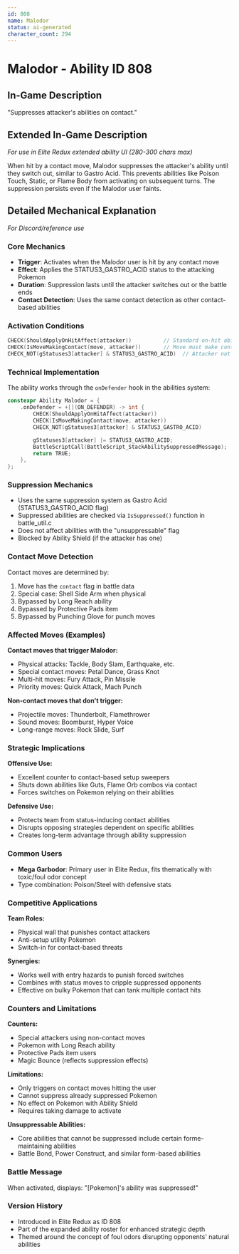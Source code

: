 ```yaml
---
id: 808
name: Malodor
status: ai-generated
character_count: 294
---
```


# Malodor - Ability ID 808

## In-Game Description
"Suppresses attacker's abilities on contact."

## Extended In-Game Description
*For use in Elite Redux extended ability UI (280-300 chars max)*

When hit by a contact move, Malodor suppresses the attacker's ability until they switch out, similar to Gastro Acid. This prevents abilities like Poison Touch, Static, or Flame Body from activating on subsequent turns. The suppression persists even if the Malodor user faints.

## Detailed Mechanical Explanation
*For Discord/reference use*

### Core Mechanics
- **Trigger**: Activates when the Malodor user is hit by any contact move
- **Effect**: Applies the STATUS3_GASTRO_ACID status to the attacking Pokemon
- **Duration**: Suppression lasts until the attacker switches out or the battle ends
- **Contact Detection**: Uses the same contact detection as other contact-based abilities

### Activation Conditions
```cpp
CHECK(ShouldApplyOnHitAffect(attacker))          // Standard on-hit ability check
CHECK(IsMoveMakingContact(move, attacker))       // Move must make contact
CHECK_NOT(gStatuses3[attacker] & STATUS3_GASTRO_ACID)  // Attacker not already suppressed
```

### Technical Implementation
The ability works through the `onDefender` hook in the abilities system:

```cpp
constexpr Ability Malodor = {
    .onDefender = +[](ON_DEFENDER) -> int {
        CHECK(ShouldApplyOnHitAffect(attacker))
        CHECK(IsMoveMakingContact(move, attacker))
        CHECK_NOT(gStatuses3[attacker] & STATUS3_GASTRO_ACID)

        gStatuses3[attacker] |= STATUS3_GASTRO_ACID;
        BattleScriptCall(BattleScript_StackAbilitySuppressedMessage);
        return TRUE;
    },
};
```

### Suppression Mechanics
- Uses the same suppression system as Gastro Acid (STATUS3_GASTRO_ACID flag)
- Suppressed abilities are checked via `IsSuppressed()` function in battle_util.c
- Does not affect abilities with the "unsuppressable" flag
- Blocked by Ability Shield (if the attacker has one)

### Contact Move Detection
Contact moves are determined by:
1. Move has the `contact` flag in battle data
2. Special case: Shell Side Arm when physical
3. Bypassed by Long Reach ability
4. Bypassed by Protective Pads item
5. Bypassed by Punching Glove for punch moves

### Affected Moves (Examples)
**Contact moves that trigger Malodor:**
- Physical attacks: Tackle, Body Slam, Earthquake, etc.
- Special contact moves: Petal Dance, Grass Knot
- Multi-hit moves: Fury Attack, Pin Missile
- Priority moves: Quick Attack, Mach Punch

**Non-contact moves that don't trigger:**
- Projectile moves: Thunderbolt, Flamethrower
- Sound moves: Boomburst, Hyper Voice
- Long-range moves: Rock Slide, Surf

### Strategic Implications
**Offensive Use:**
- Excellent counter to contact-based setup sweepers
- Shuts down abilities like Guts, Flame Orb combos via contact
- Forces switches on Pokemon relying on their abilities

**Defensive Use:**
- Protects team from status-inducing contact abilities
- Disrupts opposing strategies dependent on specific abilities
- Creates long-term advantage through ability suppression

### Common Users
- **Mega Garbodor**: Primary user in Elite Redux, fits thematically with toxic/foul odor concept
- Type combination: Poison/Steel with defensive stats

### Competitive Applications
**Team Roles:**
- Physical wall that punishes contact attackers
- Anti-setup utility Pokemon
- Switch-in for contact-based threats

**Synergies:**
- Works well with entry hazards to punish forced switches
- Combines with status moves to cripple suppressed opponents
- Effective on bulky Pokemon that can tank multiple contact hits

### Counters and Limitations
**Counters:**
- Special attackers using non-contact moves
- Pokemon with Long Reach ability
- Protective Pads item users
- Magic Bounce (reflects suppression effects)

**Limitations:**
- Only triggers on contact moves hitting the user
- Cannot suppress already suppressed Pokemon
- No effect on Pokemon with Ability Shield
- Requires taking damage to activate

**Unsuppressable Abilities:**
- Core abilities that cannot be suppressed include certain forme-maintaining abilities
- Battle Bond, Power Construct, and similar form-based abilities

### Battle Message
When activated, displays: "[Pokemon]'s ability was suppressed!"

### Version History
- Introduced in Elite Redux as ID 808
- Part of the expanded ability roster for enhanced strategic depth
- Themed around the concept of foul odors disrupting opponents' natural abilities